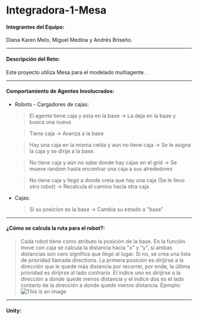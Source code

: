 # Integradora-1-Mesa

#### Integrantes del Equipo: 
Diana Karen Melo, Miguel Medina y Andrés Briseño.
___
#### Descripción del Reto: 
Este proyecto utiliza Mesa para el modelado multiagente .
___
#### Comportamiento de Agentes Involucrados: 
* Robots - Cargadores de cajas: 
  > El agente tiene caja y esta en la base &rarr; La deja en la base y busca una nueva
  
  > Tiene caja  &rarr; Avanza a la base
  
  > Hay una caja en la misma celda y aun no tiene caja  &rarr; Se le asigna la caja y se dirije a la base.
  
  > No tiene caja y aún no sabe donde hay cajas en el grid -> Se mueve random hasta encontrar una caja a sus alrededores
  
  > No tiene caja y llegó a donde creía que hay una caja (Se le llevo otro robot) &rarr; Recalcula el camino hacia otra caja
  
* Cajas:
  >  Si su posicion es la base &rarr; Cambia su estado a "base"
___
#### ¿Cómo se calcula la ruta para el robot?: 
  > Cada robot tiene como atributo la posición de la base. En la función move con caja se calcula la distancia hacia "x" y "y", si ambas distancias son cero significa que llegó al lugar. Si no, se crea una lista de prioridad llamada directions. La primera posición es dirijirse a la dirección que le quede más distancia por recorrer, por ende, la última prioridad es dirijirse al lado contrario. El indice uno es dirijirse a la dirección a donde quede menos distancia y el indice dos es el lado contario de la dirección a donde quede menos distancia. 
Ejemplo: 
![This is an image](https://github.com/didimelor/Integradora-1-Mesa/(-1,0).png)
___
#### Unity: 
